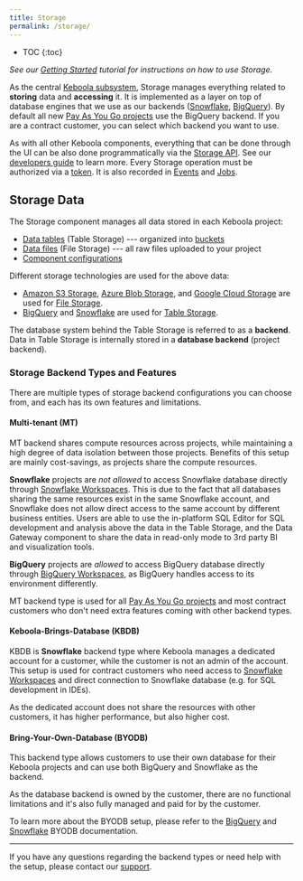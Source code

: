 ```yaml
---
title: Storage
permalink: /storage/
---
```


* TOC
{:toc}

*See our [Getting Started](/tutorial/load/) tutorial for instructions on how to use Storage.*

As the central [Keboola subsystem](/overview/), Storage manages everything related to **storing** data and **accessing** it.
It is implemented as a layer on top of database engines that we use as our backends
([Snowflake](https://www.snowflake.com/), [BigQuery](https://cloud.google.com/bigquery)).
By default all new [Pay As You Go projects](/management/payg-project/) use the BigQuery backend. If you are a contract customer, you can select which backend you want to use.

As with all other Keboola components, everything that can be done through the UI can be also done programmatically
via the [Storage API](https://keboola.docs.apiary.io/).
See our [developers guide](https://developers.keboola.com/integrate/storage/) to learn more.
Every Storage operation must be authorized via a [token](/management/project/tokens/).
It is also recorded in [Events](/management/project/tokens/#token-events) and
[Jobs](/management/jobs/).

## Storage Data
The Storage component manages all data stored in each Keboola project:

- [Data tables](/storage/tables/) (Table Storage) --- organized into [buckets](/storage/buckets/)
- [Data files](/storage/files/) (File Storage) --- all raw files uploaded to your project
- [Component configurations](/components/)

Different storage technologies are used for the above data:

- [Amazon S3 Storage](https://aws.amazon.com/s3/), [Azure Blob Storage](https://azure.microsoft.com/en-us/services/storage/blobs/), and [Google Cloud Storage](https://cloud.google.com/storage/) are used for [File Storage](/storage/files/).
- [BigQuery](https://cloud.google.com/bigquery/) and [Snowflake](https://www.snowflake.com/product/) are used for [Table Storage](/storage/tables/).

The database system behind the Table Storage is referred to as a **backend**.
Data in Table Storage is internally stored in a **database backend** (project backend).

### Storage Backend Types and Features
There are multiple types of storage backend configurations you can choose from, and each has its own features and limitations.

#### Multi-tenant (MT)
MT backend shares compute resources across projects, while maintaining a high degree of data isolation between those projects. Benefits of this setup are mainly cost-savings, as projects share the compute resources.

**Snowflake** projects are *not allowed* to access Snowflake database directly through [Snowflake Workspaces](/transformations/workspace/#snowflake). This is due to the fact that all databases sharing the same resources exist in the same Snowflake account, and Snowflake does not allow direct access to the same account by different business entities. Users are able to use the in-platform SQL Editor for SQL development and analysis above the data in the Table Storage, and the Data Gateway component to share the data in read-only mode to 3rd party BI and visualization tools.

**BigQuery** projects are *allowed* to access BigQuery database directly through [BigQuery Workspaces](/transformations/workspace/#bigquery), as BigQuery handles access to its environment differently.

MT backend type is used for all [Pay As You Go projects](/management/payg-project/) and most contract customers who don't need extra features coming with other backend types.

#### Keboola-Brings-Database (KBDB)
KBDB is **Snowflake** backend type where Keboola manages a dedicated account for a customer, while the customer is not an admin of the account. This setup is used for contract customers who need access to [Snowflake Workspaces](/transformations/workspace/#snowflake) and direct connection to Snowflake database (e.g. for SQL development in IDEs).

As the dedicated account does not share the resources with other customers, it has higher performance, but also higher cost.

#### Bring-Your-Own-Database (BYODB)
This backend type allows customers to use their own database for their Keboola projects and can use both BigQuery and Snowflake as the backend.

As the database backend is owned by the customer, there are no functional limitations and it's also fully managed and paid for by the customer.

To learn more about the BYODB setup, please refer to the [BigQuery](/storage/byobq/) and [Snowflake](/storage/byodb/#snowflake) BYODB documentation.

---

If you have any questions regarding the backend types or need help with the setup, please contact our [support](/management/support/).